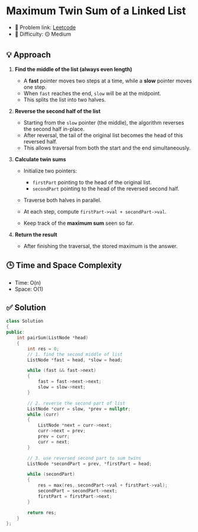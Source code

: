 # Maximum Twin Sum of a Linked List

- 🧩 Problem link: [Leetcode](https://leetcode.com/problems/maximum-twin-sum-of-a-linked-list/)
- 🚦 Difficulty: 🟡 Medium

## 💡 Approach

1. **Find the middle of the list (always even length)**

   - A **fast** pointer moves two steps at a time, while a **slow** pointer moves one step.
   - When `fast` reaches the end, `slow` will be at the midpoint.
   - This splits the list into two halves.

2. **Reverse the second half of the list**

   - Starting from the `slow` pointer (the middle), the algorithm reverses the second half in-place.
   - After reversal, the tail of the original list becomes the head of this reversed half.
   - This allows traversal from both the start and the end simultaneously.

3. **Calculate twin sums**

   - Initialize two pointers:

     - `firstPart` pointing to the head of the original list.
     - `secondPart` pointing to the head of the reversed second half.

   - Traverse both halves in parallel.
   - At each step, compute `firstPart->val + secondPart->val`.
   - Keep track of the **maximum sum** seen so far.

4. **Return the result**

   - After finishing the traversal, the stored maximum is the answer.

## 🕒 Time and Space Complexity

- Time: O(n)
- Space: O(1)

## ✅ Solution

```cpp
class Solution
{
public:
    int pairSum(ListNode *head)
    {
        int res = 0;
        // 1. find the second middle of list
        ListNode *fast = head, *slow = head;

        while (fast && fast->next)
        {
            fast = fast->next->next;
            slow = slow->next;
        }

        // 2. reverse the second part of list
        ListNode *curr = slow, *prev = nullptr;
        while (curr)
        {
            ListNode *next = curr->next;
            curr->next = prev;
            prev = curr;
            curr = next;
        }

        // 3. use reversed second part to sum twins
        ListNode *secondPart = prev, *firstPart = head;

        while (secondPart)
        {
            res = max(res, secondPart->val + firstPart->val);
            secondPart = secondPart->next;
            firstPart = firstPart->next;
        }

        return res;
    }
};
```
